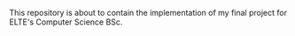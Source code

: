 This repository is about to contain the implementation of my final project for ELTE's Computer Science BSc.
